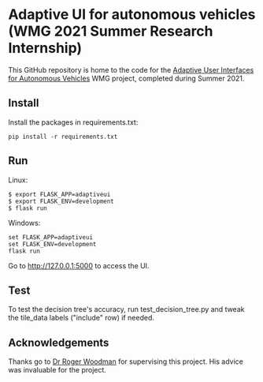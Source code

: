# Adaptive UI for autonomous vehicles (WMG 2021 Summer Research Internship)

This GitHub repository is home to the code for the [Adaptive User Interfaces for Autonomous Vehicles](https://warwick.ac.uk/fac/sci/wmg/education/internships/wmg_research_internships/projects/rogerwoodman) WMG project, completed during Summer 2021.

## Install

Install the packages in requirements.txt:
```
pip install -r requirements.txt
```

## Run

Linux:
```
$ export FLASK_APP=adaptiveui
$ export FLASK_ENV=development
$ flask run
```

Windows:
```
set FLASK_APP=adaptiveui
set FLASK_ENV=development
flask run
```

Go to http://127.0.0.1:5000 to access the UI.

## Test

To test the decision tree's accuracy, run test_decision_tree.py and tweak the tile_data labels ("include" row) if needed.

## Acknowledgements

Thanks go to [Dr Roger Woodman](https://warwick.ac.uk/fac/sci/wmg/research/cav/humanfactors/people/rogerwoodman/) for supervising this project. His advice was invaluable for the project.
